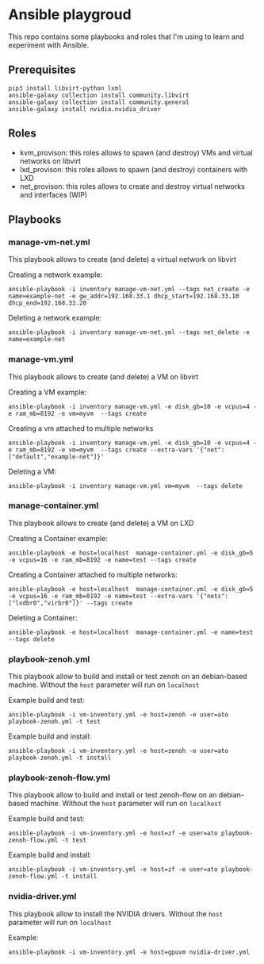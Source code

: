 # Ansible playgroud

This repo contains some playbooks and roles that I'm using to learn and experiment
with Ansible.


## Prerequisites

```
pip3 install libvirt-python lxml
ansible-galaxy collection install community.libvirt
ansible-galaxy collection install community.general
ansible-galaxy install nvidia.nvidia_driver
```

## Roles

- kvm_provison: this roles allows to spawn (and destroy) VMs and virtual networks on libvirt
- lxd_provison: this roles allows to spawn (and destroy) containers with LXD
- net_provison: this roles allows to create and destroy virtual networks and interfaces (WIP)

## Playbooks

### manage-vm-net.yml

This playbook allows to create (and delete) a virtual network on libvirt

Creating a network example:
```
ansible-playbook -i inventory manage-vm-net.yml --tags net_create -e name=example-net -e gw_addr=192.168.33.1 dhcp_start=192.168.33.10 dhcp_end=192.168.33.20
```


Deleting a network example:
```
ansible-playbook -i inventory manage-vm-net.yml --tags net_delete -e name=example-net
```

### manage-vm.yml

This playbook allows to create (and delete) a VM on libvirt

Creating a VM example:
```
ansible-playbook -i inventory manage-vm.yml -e disk_gb=10 -e vcpus=4 -e ram_mb=8192 -e vm=myvm  --tags create
```

Creating a vm attached to multiple networks
```
ansible-playbook -i inventory manage-vm.yml -e disk_gb=10 -e vcpus=4 -e ram_mb=8192 -e vm=myvm  --tags create --extra-vars '{"net":["default","example-net"]}'
```

Deleting a VM:
```
ansible-playbook -i inventory manage-vm.yml vm=myvm  --tags delete
```

### manage-container.yml

This playbook allows to create (and delete) a VM on LXD

Creating a Container example:
```
ansible-playbook -e host=localhost  manage-container.yml -e disk_gb=5 -e vcpus=16 -e ram_mb=8192 -e name=test --tags create
```

Creating a Container attached to multiple networks:
```
ansible-playbook -e host=localhost  manage-container.yml -e disk_gb=5 -e vcpus=16 -e ram_mb=8192 -e name=test --extra-vars '{"nets":["lxdbr0","virbr0"]}' --tags create
```

Deleting a Container:
```
ansible-playbook -e host=localhost  manage-container.yml -e name=test --tags delete
```


### playbook-zenoh.yml

This playbook allow to build and install or test zenoh on an debian-based machine.
Without the `host` parameter will run on `localhost`

Example build and test:
```
ansible-playbook -i vm-inventory.yml -e host=zenoh -e user=ato playbook-zenoh.yml -t test
```

Example build and install:
```
ansible-playbook -i vm-inventory.yml -e host=zenoh -e user=ato playbook-zenoh.yml -t install
```


### playbook-zenoh-flow.yml

This playbook allow to build and install or test zenoh-flow on an debian-based machine.
Without the `host` parameter will run on `localhost`

Example build and test:
```
ansible-playbook -i vm-inventory.yml -e host=zf -e user=ato playbook-zenoh-flow.yml -t test
```

Example build and install:
```
ansible-playbook -i vm-inventory.yml -e host=zf -e user=ato playbook-zenoh-flow.yml -t install
```


### nvidia-driver.yml

This playbook allow to install the NVIDIA drivers.
Without the `host` parameter will run on `localhost`

Example:
```
ansible-playbook -i vm-inventory.yml -e host=gpuvm nvidia-driver.yml
```
